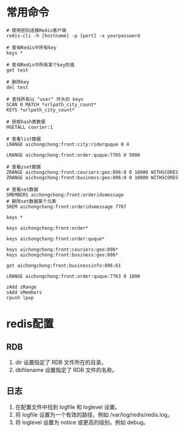 # 常用命令  

```shell  
# 使用密码连接Redis客户端
redis-cli -h [hostname] -p [port] -a yourpassword

# 查询Redis中所有key
keys *

# 查询Redis中所有某个key的值
get test

# 删除key
del test

# 查找所有以 "user" 开头的 keys
SCAN 0 MATCH *urlpath_city_count*
KEYS *urlpath_city_count*  

# 获取hash表数据  
HGETALL courier:1

# 查看list数据  
LRANGE aichongchong:front:city:riderquque 0 4  

LRANGE aichongchong:front:order:quque:7765 0 5000  

# 查看zset数据  
ZRANGE aichongchong:front:couriers:geo:896:0 0 10000 WITHSCORES
ZRANGE aichongchong:front:business:geo:896:0 0 10000 WITHSCORES

# 查看set数据  
SMEMBERS aichongchong:front:orderidsmessage  
# 删除set数据某个元素
SREM aichongchong:front:orderidsmessage 7767

keys * 

keys aichongchong:front:order*  

keys aichongchong:front:order:quque*  

keys aichongchong:front:couriers:geo:896*  
keys aichongchong:front:business:geo:896*

get aichongchong:front:businessinfo:896:61

LRANGE aichongchong:front:order:quque:7763 0 1000  

zAdd zRange
sAdd sMembers
rpush lpop
```  

# redis配置  

## RDB  
1. dir 设置指定了 RDB 文件所在的目录。
2. dbfilename 设置指定了 RDB 文件的名称。 
   
## 日志  
1. 在配置文件中找到 logfile 和 loglevel 设置。
2. 将 logfile 设置为一个有效的路径，例如 /var/log/redis/redis.log。
3. 将 loglevel 设置为 notice 或更高的级别，例如 debug。
